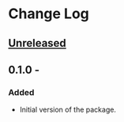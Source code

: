 # Change Log

## [Unreleased]

## 0.1.0 -
### Added
- Initial version of the package.

[Unreleased]: ../../compare/v0.1.0...HEAD

